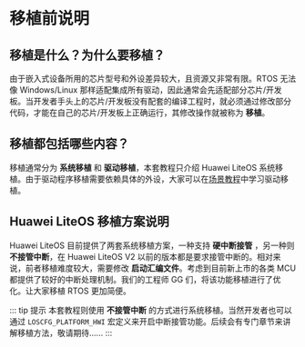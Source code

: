# 移植前说明

## 移植是什么？为什么要移植？

由于嵌入式设备所用的芯片型号和外设差异较大，且资源又非常有限。RTOS 无法像 Windows/Linux 那样适配集成所有驱动，因此通常会先适配部分芯片/开发板。当开发者手头上的芯片/开发板没有配套的编译工程时，就必须通过修改部分代码，才能在自己的芯片/开发板上正确运行，其修改操作就被称为 **移植**。

## 移植都包括哪些内容？

移植通常分为 **系统移植** 和 **驱动移植**，本套教程只介绍 Huawei LiteOS 系统移植。由于驱动程序移植需要依赖具体的外设，大家可以在[场景教程](../tutorials/temp-hum.md)中学习驱动移植。

## Huawei LiteOS 移植方案说明

Huawei LiteOS 目前提供了两套系统移植方案，一种支持 **硬中断接管** ，另一种则 **不接管中断**，在 Huawei LiteOS V2 以前的版本都是要求接管中断的。相对来说，前者移植难度较大，需要修改 **启动汇编文件**。考虑到目前新上市的各类 MCU 都提供了较好的中断处理机制。我们的工程师 GG 们，将该功能移植进行了优化。让大家移植 RTOS 更加简便。

::: tip 提示
本套教程则使用 **不接管中断** 的方式进行系统移植。当然开发者也可以通过 `LOSCFG_PLATFORM_HWI` 宏定义来开启中断接管功能。后续会有专门章节来讲解移植方法，敬请期待......
:::

